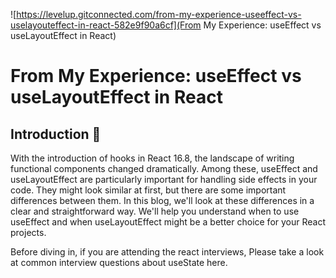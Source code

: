 ![https://levelup.gitconnected.com/from-my-experience-useeffect-vs-uselayouteffect-in-react-582e9f90a6cf](From My Experience: useEffect vs useLayoutEffect in React)
# From My Experience: useEffect vs useLayoutEffect in React

## Introduction 🌟
With the introduction of hooks in React 16.8, the landscape of writing functional components changed dramatically. Among these, useEffect and useLayoutEffect are particularly important for handling side effects in your code. They might look similar at first, but there are some important differences between them. In this blog, we'll look at these differences in a clear and straightforward way. We'll help you understand when to use useEffect and when useLayoutEffect might be a better choice for your React projects.

Before diving in, if you are attending the react interviews, Please take a look at common interview questions about useState here.

